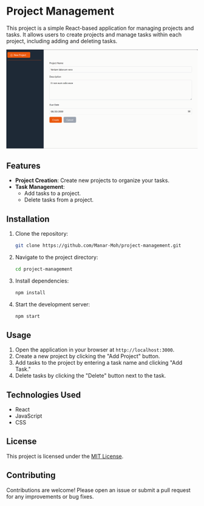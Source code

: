 # Project Management

This project is a simple React-based application for managing projects and tasks. It allows users to create projects and manage tasks within each project, including adding and deleting tasks.

![demo](/public/demo.gif)


## Features

- **Project Creation**: Create new projects to organize your tasks.
- **Task Management**:
    - Add tasks to a project.
    - Delete tasks from a project.

## Installation

1. Clone the repository:
     ```bash
     git clone https://github.com/Manar-Moh/project-management.git
     ```
2. Navigate to the project directory:
     ```bash
     cd project-management
     ```
3. Install dependencies:
     ```bash
     npm install
     ```
4. Start the development server:
     ```bash
     npm start
     ```

## Usage

1. Open the application in your browser at `http://localhost:3000`.
2. Create a new project by clicking the "Add Project" button.
3. Add tasks to the project by entering a task name and clicking "Add Task."
4. Delete tasks by clicking the "Delete" button next to the task.

## Technologies Used

- React
- JavaScript
- CSS

## License

This project is licensed under the [MIT License](LICENSE).

## Contributing

Contributions are welcome! Please open an issue or submit a pull request for any improvements or bug fixes.
